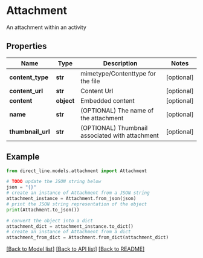 # Attachment

An attachment within an activity

## Properties

Name | Type | Description | Notes
------------ | ------------- | ------------- | -------------
**content_type** | **str** | mimetype/Contenttype for the file | [optional] 
**content_url** | **str** | Content Url | [optional] 
**content** | **object** | Embedded content | [optional] 
**name** | **str** | (OPTIONAL) The name of the attachment | [optional] 
**thumbnail_url** | **str** | (OPTIONAL) Thumbnail associated with attachment | [optional] 

## Example

```python
from direct_line.models.attachment import Attachment

# TODO update the JSON string below
json = "{}"
# create an instance of Attachment from a JSON string
attachment_instance = Attachment.from_json(json)
# print the JSON string representation of the object
print(Attachment.to_json())

# convert the object into a dict
attachment_dict = attachment_instance.to_dict()
# create an instance of Attachment from a dict
attachment_from_dict = Attachment.from_dict(attachment_dict)
```
[[Back to Model list]](../README.md#documentation-for-models) [[Back to API list]](../README.md#documentation-for-api-endpoints) [[Back to README]](../README.md)


